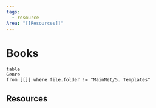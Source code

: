 ```yaml
---
tags:
  - resource
Area: "[[Resources]]"
---
```


# Books
```dataview
table
Genre
from [[]] where file.folder != "MainNet/5. Templates"
```


## Resources
